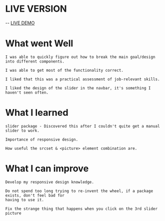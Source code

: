 
# LIVE VERSION


-- [LIVE DEMO](https://shile-stocks.netlify.app/)



# What went Well

    I was able to quickly figure out how to break the main goal/design into different components.

    I was able to get most of the functionality correct.

    I liked that this was a practical assessment of job-relevant skills.

    I liked the design of the slider in the navbar, it's something I haven't seen often.

# What I learned

    slider package - Discovered this after I couldn't quite get a manual slider to work.

    Importance of responsive design.

    How useful the srcset & <picture> element combination are.

# What I can improve

    Develop my responsive design knowledge.

    Do not spend too long trying to re-invent the wheel, if a package exists, don't feel bad for 
    having to use it.

    Fix the strange thing that happens when you click on the 3rd slider picture
